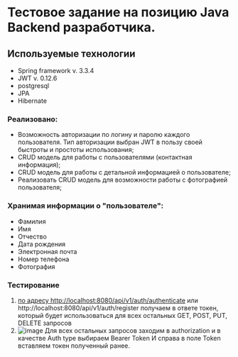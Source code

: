 # Тестовое задание на позицию Java Backend разработчика.

## Используемые технологии
* Spring framework v. 3.3.4
* JWT v. 0.12.6
* postgresql
* JPA
* Hibernate

### Реализовано:
* Возможность авторизации по логину и паролю каждого пользователя. Тип авторизации выбран JWT в пользу своей быстроты и простоты использования;
* CRUD модель для работы с пользователями (контактная информация);
* CRUD модель для работы с детальной информацией о пользователе;
* Реализовать CRUD модель для возможности работы с фотографией пользователя;

### Хранимая информации о "пользователе":
* Фамилия
* Имя
* Отчество
* Дата рождения
* Электронная почта
* Номер телефона
* Фотография

### Тестирование
1) [по адресу http://localhost:8080/api/v1/auth/authenticate](http://localhost:8080/api/v1/auth/authenticate) или http://localhost:8080/api/v1/auth/register получаем в ответе токен, который будет использоваться для всех остальных GET, POST, PUT, DELETE запросов
2) ![image](https://github.com/user-attachments/assets/a519c0d5-d12c-4fa6-883a-fd0bba47145b)
Для всех остальных запросов заходим в authorization и в качестве Auth type выбираем Bearer Token
И справа в поле Token вставляем токен полученный ранее.

